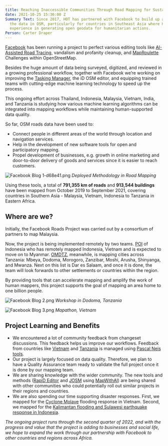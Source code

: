 ```yaml
---
title: Reaching Inaccessible Communities Through Road Mapping for Sustainable Development
date: 2021-10-25 15:36:00 Z
Summary Text: Since 2017, HOT has partnered with Facebook to build up and improve
  the data in OSM, particularly for countries in Southeast Asia where HOT has extensive
  experience in generating open geodata for humanitarian actions.
Person: Carter Draper
---
```


[Facebook](https://wiki.openstreetmap.org/wiki/Facebook_(company)) has been running a project to perfect various editing tools like [AI-Assisted Road Tracing](https://wiki.openstreetmap.org/wiki/Organised_Editing/Activities/Facebook#Sub-contracted_Teams), vandalism and profanity cleanup, and [MapRoulette](https://maproulette.org/) Challenges within OpenStreetMap.

Besides the huge amount of data being surveyed, digitized, and reviewed in a growing professional workflow, together with Facebook we’re working on improving the [Tasking Manager](https://tasks.hotosm.org/), the iD OSM editor, and equipping trained teams with cutting-edge machine learning technology to speed up the process.

This ongoing effort across Thailand, Indonesia, Malaysia, Vietnam, India, and Tanzania is studying how various machine learning algorithms can be integrated into mapping workflows while maintaining human-supported data quality.

So far, OSM roads data have been used to:
* Connect people in different areas of the world through location and navigation services.
* Help in the development of new software tools for open and participatory mapping.
* Propel development of businesses, e.g. growth in online marketing and door-to-door delivery of goods and services since it is easier to reach customers.

![Facebook Blog 1-d68e41.png](/uploads/Facebook%20Blog%201-d68e41.png)
*Deployed Methodology in Road Mapping*

Using these tools, a total of **791,355 km of roads** and **913,544 buildings** have been mapped from October 2019 to September 2021, covering countries in Southern Asia - Malaysia, Vietnam, Indonesia to Tanzania in Eastern Africa.

## Where are we?

Initially, the Facebook Roads Project was carried out by a consortium of partners to map Malaysia.

Now, the project is being implemented remotely by two teams. [POI](https://openstreetmap.or.id/en/#) of Indonesia who has remotely mapped Indonesia, Vietnam and is expected to move on to Myanmar. [OMDTZ](https://www.omdtz.or.tz/), meanwhile, is mapping cities across Tanzania: Mbeya, Dodoma, Morogoro, Zanzibar, Moshi, Arusha, Shinyanga, and Mwanza. Next on this list is Dar es Salaam, and once it is done, the team will look forwards to other settlements or countries within the region.

By providing tools that can accelerate mapping and amplify the work of human mappers, this project supports the goal of mapping an area home to one billion people.

![Facebook Blog 2.png](/uploads/Facebook%20Blog%202.png)
*Workshop in Dodoma, Tanzania*

![Facebook Blog 3.png](/uploads/Facebook%20Blog%203.png)
*Mapathon, Vietnam*

## Project Learning and Benefits
* We encountered a lot of community feedback from changeset discussions. This feedback helps us improve our workflows. Feedback from countries like [Vietnam](https://www.openstreetmap.org/changeset/61700324) and [Tanzania](https://www.openstreetmap.org/changeset/97967115#map=15/-3.7186/36.7254) is managed using [Pascal Neis tools](https://resultmaps.neis-one.org/osm-discussions#1/-8/9).
* Our project is largely focused on data quality. Therefore, we plan to have a Quality Assurance team ready to validate the full project once it is done by our mapping team.
* We are sharing knowledge with the wider community. The new tools and methods ([RapiD Editor](https://mapwith.ai/rapid#background=Maxar-Premium&disable_features=boundaries&map=2.00/0.0/0.0) and [JOSM](https://josm.openstreetmap.de/) using [MapWithAI](https://mapwith.ai/#14/-7.02455/110.34703)) are being shared with other communities who could potentially roll out similar projects in their regions and countries.
* We are also spending our time supporting disaster responses. First, we mapped for the [Cyclone Molave](https://tasks.hotosm.org/projects/9734#description) flooding response in Vietnam. Second, we mapped for the [Kalimantan flooding and Sulawesi earthquake response in Indonesia](https://tasks-indonesia.hotosm.org/explore).

*The ongoing project runs through the second quarter of 2022, and with the progress and value that the project is adding to businesses and social life, we hope to expand the work through our partnership with Facebook to other countries and regions across Africa.*



